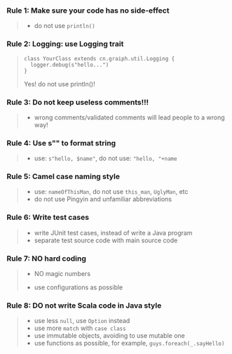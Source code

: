 ### Rule 1: Make sure your code has no side-effect
> * do not use `println()`

### Rule 2: Logging: use Logging trait
>
> ```
> class YourClass extends cn.graiph.util.Logging {
>   logger.debug(s"hello...")
> }
> ```
> Yes! do not use println()!

### Rule 3: Do not keep useless comments!!!
> * wrong comments/validated comments will lead people to a wrong way!

### Rule 4: Use s"" to format string
> * use: `s"hello, $name"`, do not use: `"hello, "+name`

### Rule 5: Camel case naming style
> * use: `nameOfThisMan`, do not use `this_man`, `UglyMan`, etc
> * do not use Pingyin and unfamiliar abbreviations

### Rule 6: Write test cases
> * write JUnit test cases, instead of write a Java program
> * separate test source code with main source code

### Rule 7: NO hard coding
> * NO magic numbers
> 
> * use configurations as possible

### Rule 8: DO not write Scala code in Java style
> * use less `null`, use `Option` instead
> * use more `match` with `case class`
> * use immutable objects, avoiding to use mutable one
> * use functions as possible, for example, `guys.foreach(_.sayHello)`

